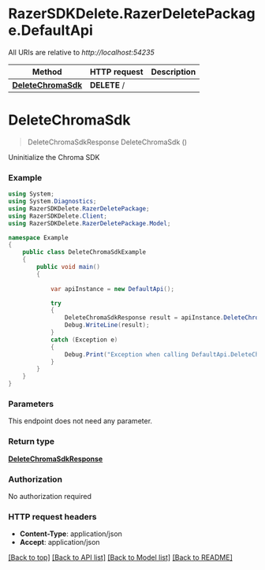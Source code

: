# RazerSDKDelete.RazerDeletePackage.DefaultApi

All URIs are relative to *http://localhost:54235*

Method | HTTP request | Description
------------- | ------------- | -------------
[**DeleteChromaSdk**](DefaultApi.md#deletechromasdk) | **DELETE** / | 


<a name="deletechromasdk"></a>
# **DeleteChromaSdk**
> DeleteChromaSdkResponse DeleteChromaSdk ()



Uninitialize the Chroma SDK

### Example
```csharp
using System;
using System.Diagnostics;
using RazerSDKDelete.RazerDeletePackage;
using RazerSDKDelete.Client;
using RazerSDKDelete.RazerDeletePackage.Model;

namespace Example
{
    public class DeleteChromaSdkExample
    {
        public void main()
        {
            
            var apiInstance = new DefaultApi();

            try
            {
                DeleteChromaSdkResponse result = apiInstance.DeleteChromaSdk();
                Debug.WriteLine(result);
            }
            catch (Exception e)
            {
                Debug.Print("Exception when calling DefaultApi.DeleteChromaSdk: " + e.Message );
            }
        }
    }
}
```

### Parameters
This endpoint does not need any parameter.

### Return type

[**DeleteChromaSdkResponse**](DeleteChromaSdkResponse.md)

### Authorization

No authorization required

### HTTP request headers

 - **Content-Type**: application/json
 - **Accept**: application/json

[[Back to top]](#) [[Back to API list]](../README.md#documentation-for-api-endpoints) [[Back to Model list]](../README.md#documentation-for-models) [[Back to README]](../README.md)

